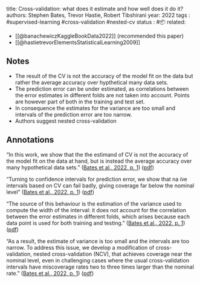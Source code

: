 
title: Cross-validation: what does it estimate and how well does it do it?
authors: Stephen Bates, Trevor Hastie, Robert Tibshirani
year: 2022
tags :  #supervised-learning #cross-validation #nested-cv
status : #📦 
related: 
- [[@banachewiczKaggleBookData2022]] (recommended this paper)
- [[@hastietrevorElementsStatisticalLearning2009]]

## Notes
- The result of the CV is not the accuracy of the model fit on the data but rather the average accuracy over hypthetical many data sets.
- The prediction error can be under estimated, as correlations between the error estimates in different folds are not taken into account. Points are however part of both in the training and test set. 
- In consequence the estimates for the variance are too small and intervals of the prediction error are too narrow.
- Authors suggest nested cross-validation

## Annotations
“In this work, we show that the the estimand of CV is not the accuracy of the model fit on the data at hand, but is instead the average accuracy over many hypothetical data sets.” ([Bates et al., 2022, p. 1](zotero://select/library/items/WUNDECNK)) ([pdf](zotero://open-pdf/library/items/R2B9JY8T?page=1&annotation=U2UEVUPI))

“Turning to confidence intervals for prediction error, we show that na ̈ıve intervals based on CV can fail badly, giving coverage far below the nominal level” ([Bates et al., 2022, p. 1](zotero://select/library/items/WUNDECNK)) ([pdf](zotero://open-pdf/library/items/R2B9JY8T?page=1&annotation=L69EDACZ))

“The source of this behaviour is the estimation of the variance used to compute the width of the interval: it does not account for the correlation between the error estimates in different folds, which arises because each data point is used for both training and testing.” ([Bates et al., 2022, p. 1](zotero://select/library/items/WUNDECNK)) ([pdf](zotero://open-pdf/library/items/R2B9JY8T?page=1&annotation=S6BBE6TT))

“As a result, the estimate of variance is too small and the intervals are too narrow. To address this issue, we develop a modification of cross-validation, nested cross-validation (NCV), that achieves coverage near the nominal level, even in challenging cases where the usual cross-validation intervals have miscoverage rates two to three times larger than the nominal rate.” ([Bates et al., 2022, p. 1](zotero://select/library/items/WUNDECNK)) ([pdf](zotero://open-pdf/library/items/R2B9JY8T?page=1&annotation=9KNZEXN3))